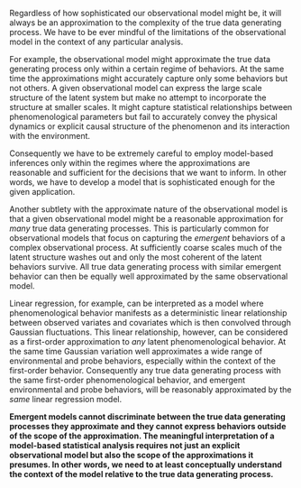 Regardless of how sophisticated our observational model might be, it will always be an approximation to the complexity of the true data generating process. We have to be ever mindful of the limitations of the observational model in the context of any particular analysis.

For example, the observational model might approximate the true data generating process only within a certain regime of behaviors. At the same time the approximations might accurately capture only some behaviors but not others. A given observational model can express the large scale structure of the latent system but make no attempt to incorporate the structure at smaller scales. It might capture statistical relationships between phenomenological parameters but fail to accurately convey the physical dynamics or explicit causal structure of the phenomenon and its interaction with the environment.


Consequently we have to be extremely careful to employ model-based inferences only within the regimes where the approximations are reasonable and sufficient for the decisions that we want to inform. In other words, we have to develop a model that is sophisticated enough for the given application.

Another subtlety with the approximate nature of the observational model is that a given observational model might be a reasonable approximation for _many_ true data generating processes. This is particularly common for observational models that focus on capturing the _emergent_ behaviors of a complex observational process. At sufficiently coarse scales much of the latent structure washes out and only the most coherent of the latent behaviors survive. All true data generating process with similar emergent behavior can then be equally well approximated by the same observational model.

Linear regression, for example, can be interpreted as a model where phenomenological behavior manifests as a deterministic linear relationship between observed variates and covariates which is then convolved through Gaussian fluctuations. This linear relationship, however, can be considered as a first-order approximation to _any_ latent phenomenological behavior. At the same time Gaussian variation well approximates a wide range of environmental and probe behaviors, especially within the context of the first-order behavior. Consequently any true data generating process with the same first-order phenomenological behavior, and emergent environmental and probe behaviors, will be reasonably approximated by the _same_ linear regression model.

**Emergent models cannot discriminate between the true data generating processes they approximate and they cannot express behaviors outside of the scope of the approximation. The meaningful interpretation of a model-based statistical analysis requires not just an explicit observational model but also the scope of the approximations it presumes. In other words, we need to at least conceptually understand the context of the model relative to the true data generating process.**

